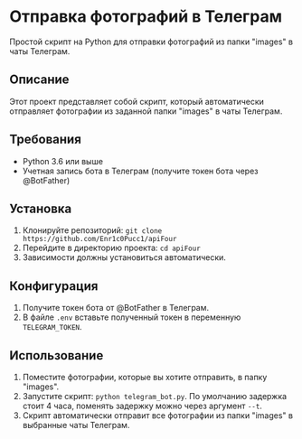 # Отправка фотографий в Телеграм
Простой скрипт на Python для отправки фотографий из папки "images" в чаты Телеграм.

## Описание

Этот проект представляет собой скрипт, который автоматически отправляет фотографии из заданной папки "images" в чаты Телеграм.


## Требования

- Python 3.6 или выше
- Учетная запись бота в Телеграм (получите токен бота через @BotFather)

## Установка

1. Клонируйте репозиторий: `git clone https://github.com/Enr1c0Pucc1/apiFour`
2. Перейдите в директорию проекта: `cd apiFour`
3. Зависимости должны установиться автоматически.


## Конфигурация

1. Получите токен бота от @BotFather в Телеграм.
2. В файле `.env` вставьте полученный токен в переменную `TELEGRAM_TOKEN`.

## Использование

1. Поместите фотографии, которые вы хотите отправить, в папку "images".
2. Запустите скрипт: `python telegram_bot.py`. По умолчанию задержка стоит 4 часа, поменять задержку можно через аргумент `--t`.
3. Скрипт автоматически отправит все фотографии из папки "images" в выбранные чаты Телеграм.